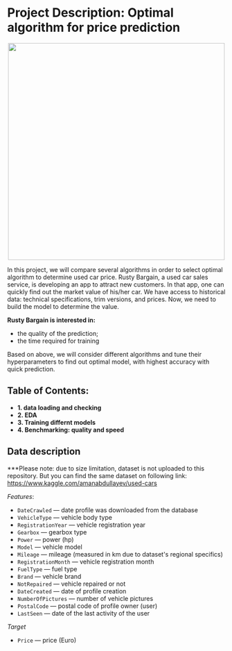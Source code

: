 # Project Description: Optimal algorithm for price prediction
<p align="center">
<img src="https://user-images.githubusercontent.com/56832126/126864743-1f94efa9-3cbe-4227-a2a9-89952b0f29dd.png" width="500px">
</p>

In this project, we will compare several algorithms in order to select optimal algorithm to determine used car price.
Rusty Bargain, a used car sales service, is developing an app to attract new customers. In that app, one can quickly find out the market value of his/her car. We have access to historical data: technical specifications, trim versions, and prices. Now, we need to build the model to determine the value. 

**Rusty Bargain is interested in:**
- the quality of the prediction;
- the time required for training

Based on above, we will consider different algorithms and tune their hyperparameters to find out optimal model, with highest accuracy with quick prediction.

## Table of Contents:
- **1. data loading and checking**
- **2. EDA**
- **3. Training differnt models**
- **4. Benchmarking: quality and speed**


## Data description
***Please note: due to size limitation, dataset is not uploaded to this repository. But you can find the same dataset on following link:
https://www.kaggle.com/amanabdullayev/used-cars

*Features*:

- `DateCrawled` — date profile was downloaded from the database
- `VehicleType` — vehicle body type
- `RegistrationYear` — vehicle registration year
- `Gearbox` — gearbox type
- `Power` — power (hp)
- `Model` — vehicle model
- `Mileage` — mileage (measured in km due to dataset's regional specifics)
- `RegistrationMonth` — vehicle registration month
- `FuelType` — fuel type
- `Brand` — vehicle brand
- `NotRepaired` — vehicle repaired or not
- `DateCreated` — date of profile creation
- `NumberOfPictures` — number of vehicle pictures
- `PostalCode` — postal code of profile owner (user)
- `LastSeen` — date of the last activity of the user

*Target*

- `Price` — price (Euro)
